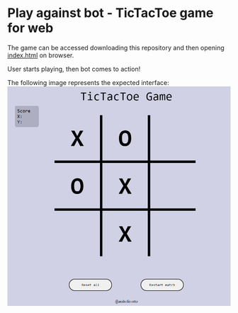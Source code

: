 # Play against bot - TicTacToe game for web

The game can be accessed downloading this repository and then opening [index.html](/index.html) on browser.

User starts playing, then bot comes to action!

The following image represents the expected interface:
![TicTacToe board printscreen with some fields occupied](./docs/image.png)